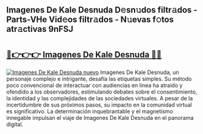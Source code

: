 ## Imagenes De Kale Desnuda D𝚎sn𝚞dos filtr𝚊dos - Parts-VHe Vid𝚎os filtr𝚊dos - N𝚞evas f𝚘tos atr𝚊ctivas 9nFSJ

# <h2><a href="http://mbawfh.tromn.icu/?c=Imagenes+De+Kale+Desnuda">🔗👉👉👉 Imagenes De Kale Desnuda 🔗🔗</a></h2>

[![Imagenes De Kale Desnuda nuevo](https://i.imgur.com/pEAQMta.gif)](http://mbawfh.tromn.icu/?c=Imagenes+De+Kale+Desnuda)
Imagenes De Kale Desnuda, un personaje complejo e intrigante, desafía las etiquetas simples. Su método poco convencional de interactuar con audiencias en línea ha atraído y ofendido a los observadores, estimulando debates sobre el consentimiento, la identidad y las complejidades de las sociedades virtuales. A pesar de la incertidumbre de sus próximos pasos, su impacto en la comunidad virtual es significativo. La determinación inquebrantable y el magnetismo innegable impulsan el viaje de Imagenes De Kale Desnuda en el panorama digital.
